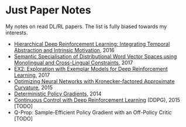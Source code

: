 # Just Paper Notes
My notes on read DL/RL papers. The list is fully biased towards my interests.


* [Hierarchical Deep Reinforcement Learning:
Integrating Temporal Abstraction and
Intrinsic Motivation](https://github.com/persiyanov/just-paper-notes/blob/master/h-dqn.md), 2016
* [Semantic Specialisation of Distributional Word Vector Spaces using
Monolingual and Cross-Lingual Constraints](https://github.com/persiyanov/just-paper-notes/blob/master/word-embeddings-attract-repel-apple.md), 2017
* [EX2: Exploration with Exemplar Models for Deep Reinforcement Learning](https://github.com/persiyanov/just-paper-notes/blob/master/ex2-exploration-with-exemplar-models.md), 2017
* [Optimizing Neural Networks with Kronecker-factored Approximate Curvature](https://github.com/persiyanov/just-paper-notes/blob/master/kfac.md), 2015
* [Deterministic Policy Gradients](https://github.com/persiyanov/just-paper-notes/blob/master/dpg.md), 2014
* [Continuous Control with Deep Reinforcement Learning](https://github.com/persiyanov/just-paper-notes/blob/master/ddpg.md) (DDPG), 2015 [TODO]
* Q-Prop: Sample-Efficient Policy Gradient with an Off-Policy Critic [TODO]
